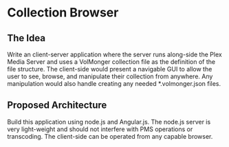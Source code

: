 # Collection Browser

## The Idea

Write an client-server application where the server runs along-side
the Plex Media Server and uses a VolMonger collection file as the
definition of the file structure. The client-side would present
a navigable GUI to allow the user to see, browse, and manipulate
their collection from anywhere. Any manipulation would also handle
creating any needed *.volmonger.json files.

## Proposed Architecture

Build this application using node.js and Angular.js. The node.js
server is very light-weight and should not interfere with PMS
operations or transcoding. The client-side can be operated from
any capable browser.
